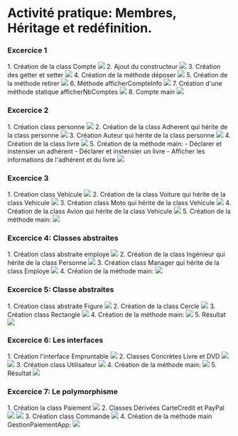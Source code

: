 <h1>Activité pratique: Membres, Héritage et redéfinition.</h1>

<h3>Excercice 1</h3>
1. Création de la class Compte
<img src="captures/exercice1/1-create-class.png"/>
2. Ajout du constructeur
<img src="captures/exercice1/2-constructeur.png"/>
3. Création des getter et setter
<img src="captures/exercice1/3-getter-setter.png"/>
4. Création de la méthode déposer
<img src="captures/exercice1/4-deposer.png"/>
5. Création de la méthode retirer
<img src="captures/exercice1/5-retirer.png"/>
6. Méthode afficherCompteInfo
<img src="captures/exercice1/6-afficher-compte-info.png"/>
7. Création d'une méthode statique afficherNbComptes
<img src="captures/exercice1/7-afficherNBComptes.png"/>
8. Compte main
<img src="captures/exercice1/8-mainCompte.png">
<h3>Excercice 2</h3>
1. Création class personne
<img src="captures/exercice2/1-creer-class-personne.png"/>
2. Création de la class Adherent qui hérite de la class personne
<img src="captures/exercice2/2-classAdherent-herite-personne.png"/>
3. Création Auteur qui hérite de la class personne
<img src="captures/exercice2/3-class-auteur-herite-personne.png"/>
4. Création de la class livre
<img src="captures/exercice2/4-class-livre.png"/>
5. Création de la méthode main:
   - Déclarer et instensier un adhérent
   - Déclarer et instensier un livre
   - Afficher les informations de l'adhérent et du livre
<img src="captures/exercice2/5-main.png"/>
<h3>Excercice 3</h3>
1. Création class Vehicule
<img src="captures/exercice3/1-vehicule.png"/>
2. Création de la class Voiture qui hérite de la class Vehicule
<img src="captures/exercice3/2-voiture.png"/>
3. Création class Moto qui hérite de la class Vehicule
<img src="captures/exercice3/3-moto.png"/>
4. Création de la class Avion qui hérite de la class Vehicule
<img src="captures/exercice3/4-avion.png"/>
5. Création de la méthode main:
<img src="captures/exercice3/5-main.png"/>
<h3>Excercice 4: Classes abstraites</h3>
1. Création class abstraite employe
<img src="captures/exercice4/1-class-abstraite-employe.png"/>
2. Création de la class Ingénieur qui hérite de la class Personne
<img src="captures/exercice4/2-creation-class-ingenieur-herite-employe.png"/>
3. Création class Manager qui hérite de la class Employe
<img src="captures/exercice4/3-creer-class-manager-herite-employe.png"/>
4. Création de la méthode main:
<img src="captures/exercice4/4-main.png"/>
<h3>Excercice 5: Classe abstraites</h3>
1. Création class abstraite Figure
<img src="captures/exercice5/1-Figure.png"/>
2. Création de la class Cercle
<img src="captures/exercice5/2-cercle.png"/>
3. Création class Rectangle
<img src="captures/exercice5/3-Rectangle.png"/>
4. Création de la méthode main:
<img src="captures/exercice5/4-Main.png"/>
5. Résultat
<img src="captures/exercice5/5-result.png"/>
<h3>Excercice 6: Les interfaces</h3>
1. Création l'interface Empruntable
<img src="captures/exercice6/1-empruntable.png"/>
2. Classes Concrètes Livre et DVD
<img src="captures/exercice6/2-livre.png"/>
<img src="captures/exercice6/3-DVD.png"/>
3. Création class Utilisateur
<img src="captures/exercice6/4-utilisateur.png"/>
4. Création de la méthode main:
<img src="captures/exercice6/5-main.png"/>
5. Résultat
<img src="captures/exercice6/6-resultat.png"/>
<h3>Excercice 7: Le polymorphisme</h3>
1. Création la class Paiement
<img src="captures/exercice7/1-paiement.png"/>
2. Classes Dérivées CarteCredit et PayPal
<img src="captures/exercice7/2-carteCredit.png"/>
<img src="captures/exercice7/3-paypal.png"/>
3. Création class Commande
<img src="captures/exercice7/4-commande.png"/>
4. Création de la méthode main GestionPaiementApp:
<img src="captures/exercice7/5-main.png"/>



